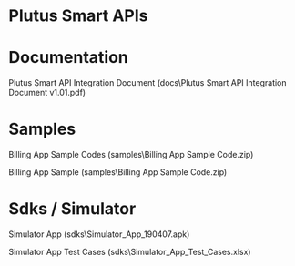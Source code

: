 # Plutus Smart APIs

# Documentation

Plutus Smart API Integration Document (docs\Plutus Smart API Integration Document v1.01.pdf)

# Samples

Billing App Sample Codes (samples\Billing App Sample Code.zip)

Billing App Sample (samples\Billing App Sample Code.zip)

# Sdks / Simulator

Simulator App (sdks\Simulator_App_190407.apk)

Simulator App Test Cases (sdks\Simulator_App_Test_Cases.xlsx)

